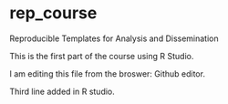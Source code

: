 # rep_course
Reproducible Templates for Analysis and Dissemination

This is the first part of the course using R Studio.

I am editing this file from the broswer: Github editor. 

Third line added in R studio.